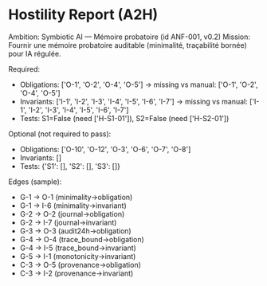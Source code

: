 # Hostility Report (A2H)
Ambition: Symbiotic AI — Mémoire probatoire (id ANF-001, v0.2)
Mission: Fournir une mémoire probatoire auditable (minimalité, traçabilité bornée) pour IA régulée.

Required:
- Obligations: ['O-1', 'O-2', 'O-4', 'O-5'] → missing vs manual: ['O-1', 'O-2', 'O-4', 'O-5']
- Invariants:  ['I-1', 'I-2', 'I-3', 'I-4', 'I-5', 'I-6', 'I-7'] → missing vs manual: ['I-1', 'I-2', 'I-3', 'I-4', 'I-5', 'I-6', 'I-7']
- Tests:       S1=False (need ['H-S1-01']), S2=False (need ['H-S2-01'])

Optional (not required to pass):
- Obligations: ['O-10', 'O-12', 'O-3', 'O-6', 'O-7', 'O-8']
- Invariants:  []
- Tests:       {'S1': [], 'S2': [], 'S3': []}

Edges (sample):
- G-1 → O-1 (minimality→obligation)
- G-1 → I-6 (minimality→invariant)
- G-2 → O-2 (journal→obligation)
- G-2 → I-7 (journal→invariant)
- G-3 → O-3 (audit24h→obligation)
- G-4 → O-4 (trace_bound→obligation)
- G-4 → I-5 (trace_bound→invariant)
- G-5 → I-1 (monotonicity→invariant)
- C-3 → O-5 (provenance→obligation)
- C-3 → I-2 (provenance→invariant)
